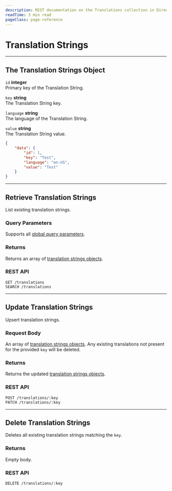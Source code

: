 ```yaml
---
description: REST documentation on the Translations collection in Directus.
readTime: 3 min read
pageClass: page-reference
---
```


# Translation Strings

---

## The Translation Strings Object

`id` **integer**\
Primary key of the Translation String.

`key` **string**\
The Translation String key.

`language` **string**\
The language of the Translation String.

`value` **string**\
The Translation String value.

```json
{
	"data": {
		"id": 1,
		"key": "Test",
		"language": "en-US",
		"value": "Test"
	}
}
```

---

## Retrieve Translation Strings

List existing translation strings.

### Query Parameters

Supports all [global query parameters](/reference/query).

### Returns

Returns an array of [translation strings objects](#The-Translation-Strings-Object).

### REST API

```
GET /translations
SEARCH /translations
```

---

## Update Translation Strings

Upsert translation strings.

### Request Body

An array of [translation strings objects](#the-settings-object).
Any existing translations not present for the provided `key` will be deleted.

### Returns

Returns the updated [translation strings objects](#the-setting-object).

### REST API

```
POST /translations/:key
PATCH /translations/:key
```

---

## Delete Translation Strings

Deletes all existing translation strings matching the `key`.

### Returns

Empty body.

### REST API

```
DELETE /translations/:key
```
